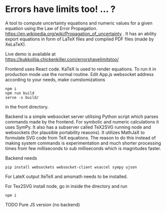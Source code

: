 #  Errors have limits too! ... ?
A tool to compute uncertainty equations and numeric values for a given equation using the Law of Error Propagation. https://en.wikipedia.org/wiki/Propagation_of_uncertainty .
It has an ability export equations in form of LaTeX files and compiled PDF files (made by XeLaTeX).

Live demo is available at https://kukkoilija.chickenkiller.com/errorshavelimitstoo/


Frontend uses React code. KaTeX is used to render equations. 
To run it  in production mode use the normal routine.
Edit App.js websocket address according to your needs, make cumstomizations

``` 
npm i
npm run build
serve -s build/
```

in the front directory. 

Backend is a simple websocket server utilising Python script which parses commands made by the frontend. For symbolic and numeric calculations it uses SymPy.
It also has a subserver called TeX2SVG running node and websockets (for plausible portability reasons). It utilizes MathJaX to formulate SVG code from TeX equations. The reason to do this instead of making system commands is experimentation and much shorter processing times from few milliseconds to sub milliseconds  which is magnitudes faster.

Backend needs 

`pip install websockets websocket-client wsaccel sympy ujson`

For LateX output XeTeX and amsmath needs to be installed.

For Tex2SVG install node, go in inside the directory and run 

`npm i`

TODO Pure JS version (no backend)
